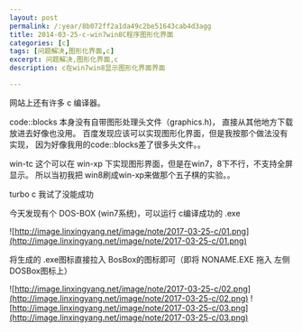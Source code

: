 ```yaml
---
layout: post
permalink: /:year/8b072ff2a1da49c2be51643cab4d3agg
title: 2014-03-25-c-win7win8C程序图形化界面
categories: [c]
tags: [问题解决,图形化界面,c]
excerpt: 问题解决,图形化界面,c
description: c在win7win8显示图形化界面界面

---
```



网站上还有许多 c 编译器。

code::blocks 本身没有自带图形处理头文件（graphics.h)，
直接从其他地方下载放进去好像也没用。
百度发现应该可以实现图形化界面，但是我按那个做法没有实现，
因为好像我用的code::blocks差了很多头文件。。

win-tc 这个可以在 win-xp 下实现图形界面，但是在win7，8下不行，不支持全屏显示。
所以当初我把 win8刷成win-xp来做那个五子棋的实验。。

turbo c 我试了没能成功

今天发现有个 DOS-BOX  (win7系统)，可以运行 c编译成功的  .exe

![http://image.linxingyang.net/image/note/2017-03-25-c/01.png](http://image.linxingyang.net/image/note/2017-03-25-c/01.png)

将生成的 .exe图标直接拉入 BosBox的图标即可（即将 NONAME.EXE 拖入 左侧DOSBox图标上）

![http://image.linxingyang.net/image/note/2017-03-25-c/02.png](http://image.linxingyang.net/image/note/2017-03-25-c/02.png)
![http://image.linxingyang.net/image/note/2017-03-25-c/03.png](http://image.linxingyang.net/image/note/2017-03-25-c/03.png)

